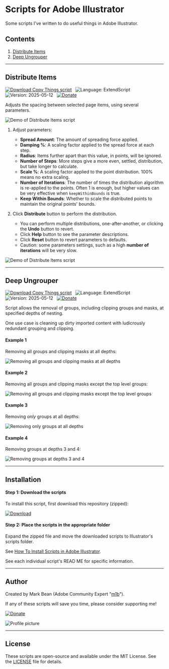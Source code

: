 # Scripts for Adobe Illustrator

Some scripts I've written to do useful things in Adobe Illustrator.

## Contents

1. [Distribute Items](#distribute-items)
1. [Deep Ungrouper](#deep-ungrouper)

---

## Distribute Items

[![Download Copy Things script](https://img.shields.io/badge/Download_Script-*_FREE!_*_-F50?style=flat-square)](https://raw.githubusercontent.com/mark1bean/scripts-for-adobe-illustrator/main/Distribute%20Items.js)   ![Language: ExtendScript](https://img.shields.io/badge/Language-ExtendScript-99B?style=flat-square)   ![Version: 2025-05-12](https://img.shields.io/badge/Version-2025--05--12-5A5?style=flat-square)   [![Donate](https://img.shields.io/badge/Donate-PayPal-blue?style=flat-square)](https://www.paypal.com/donate?hosted_button_id=SBQHVWHSSTA9Q)

Adjusts the spacing between selected page items, using several parameters.

![Demo of Distribute Items script](./docs/distribute-items-1.gif)

1. Adjust parameters:
   - **Spread Amount**: The amount of spreading force applied.
   - **Damping %**: A scaling factor applied to the spread force at each step.
   - **Radius**: Items further apart than this value, in points, will be ignored.
   - **Number of Steps**: More steps give a more even, settled, distribution, but take longer to calculate.
   - **Scale %**: A scaling factor applied to the point distribution. 100% means no extra scaling.
   - **Number of Iterations**: The number of times the distribution algorithm is re-applied to the points. Often 1 is enough, but higher values can be very effective when `keepWithinBounds` is true.
   - **Keep Within Bounds**: Whether to scale the distributed points to maintain the original points\' bounds.

1. Click **Distribute** button to perform the distribution.
   - You can perform multiple distributions, one-after-another, or clicking the **Undo** button to revert.
   - Click **Help** button to see the parameter descriptions.
   - Click **Reset** button to revert parameters to defaults.
   - Caution: some parameters settings, such as a high **number of iterations** will be very slow.

![Demo of Distribute Items script](./docs/distribute-items-2.gif)

---

## Deep Ungrouper

[![Download Copy Things script](https://img.shields.io/badge/Download_Script-*_FREE!_*_-F50?style=flat-square)](https://raw.githubusercontent.com/mark1bean/scripts-for-adobe-illustrator/main/Deep%20Ungrouper.js)   ![Language: ExtendScript](https://img.shields.io/badge/Language-ExtendScript-99B?style=flat-square)   ![Version: 2025-05-12](https://img.shields.io/badge/Version-2025--06--30-5A5?style=flat-square)   [![Donate](https://img.shields.io/badge/Donate-PayPal-blue?style=flat-square)](https://www.paypal.com/donate?hosted_button_id=SBQHVWHSSTA9Q)

Script allows the removal of groups, including clipping groups and masks, at specified depths of nesting.

One use case is cleaning up dirty imported content with ludicrously redundant grouping and clipping.

#### Example 1

Removing all groups and clipping masks at all depths:

![Removing all groups and clipping masks at all depths](./docs/deep-ungrouper-demo-1.png)

#### Example 2

Removing all groups and clipping masks except the top level groups:

![Removing all groups and clipping masks except the top level groups](./docs/deep-ungrouper-demo-2.png)

#### Example 3

Removing *only* groups at all depths:

![Removing only groups at all depths](./docs/deep-ungrouper-demo-3.png)

#### Example 4

Removing groups at depths 3 and 4:

![Removing groups at depths 3 and 4](./docs/deep-ungrouper-demo-4.png)

---

## Installation

#### Step 1: Download the scripts

To install this script, first download this repository (zipped):

[![Download](https://img.shields.io/badge/download-latest-blue.svg?style=for-the-badge)](https://github.com/mark1bean/scripts-for-adobe-illustrator/archive/refs/heads/main.zip)

#### Step 2: Place the scripts in the appropriate folder

Expand the zipped file and move the downloaded scripts to Illustrator's scripts folder.

See [How To Install Scripts in Adobe Illustrator](https://creativepro.com/how-to-install-scripts-in-adobe-illustrator).

See each individual script's READ ME for specific information.

---

## Author

Created by Mark Bean (Adobe Community Expert "[m1b](https://community.adobe.com/t5/user/viewprofilepage/user-id/13791991)").

If any of these scripts will save you time, please consider supporting me!

[![Donate](https://img.shields.io/badge/Donate-PayPal-blue.svg?style=flat-square)](https://www.paypal.com/donate?hosted_button_id=SBQHVWHSSTA9Q)

![Profile picture](https://github.com/mark1bean.png)

---

## License

These scripts are open-source and available under the MIT License. See the [LICENSE](LICENSE) file for details.
